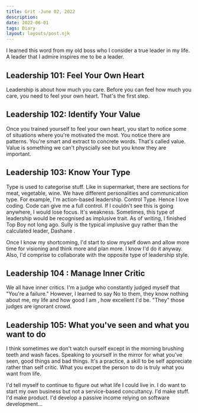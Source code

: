 ```yaml
---
title: Grit -June 02, 2022
description:
date: 2022-06-01
tags: Diary
layout: layouts/post.njk
---
```


I learned this word from my old boss who I consider a true leader in my life. A leader that I admire inspires me to be a leader. 

## Leadership 101: Feel Your Own Heart

Leadership is about how much you care. Before you can feel how much you care, you need to feel your own heart. That's the first step. 

## Leadership 102: Identify Your Value

Once you  trained yourself to feel your own heart, you start to notice some of situations where you're motivated the most. You notice there are patterns. You're smart and extract to concrete words. That's called value. Value is something we can't physcially see but you know they are important.

## Leadership 103: Know Your Type

Type is used to categorise stuff. Like in supermarket, there are sections for meat, vegetable, wine. We have different personalities and communication type. For example, I'm action-based leadership. Control Type. Hence I love coding. Code can give me a full control. If I couldn't see this is going anywhere, I would lose focus. It's weakness. Sometimes, this  type of leadership would be recognised as implusive trait. As of writing, I finished Top Boy not long ago. Sully is the typical implusive guy rather  than the calculated leader, Dashane .

Once I know my shortcoming, I'd start to slow myself down and allow more time for visioning and think more and plan more. I know I'd do it anyway. Also, I'd comprise to collaborate with the opposite type of leadership style. 

## Leadership 104 : Manage Inner  Critic

We all have inner critics. I'm a judge who constantly judged myself that "You're a failure." However, I learned to say No to them, they know nothing about me, my life and how good I am , how excellent I'd be. "They" those judges are ignorant crowd. 

## Leadership 105: What you've seen and what you want to do

I think sometimes we don't watch ourself except in the morning brushing teeth  and wash faces. Speaking to yourself in the mirror for what you've seen, good things and bad things. It's a practice, a skill to be self appreciate rather than self critic. What you excpet the person to do is truly what you want from life.

I'd tell myself to continue to  figure out what life I could live in. I do want to start my own business but not a service-based concultancy. I'd make stuff. I'd make product. I'd develop a passive income relying on software development...



